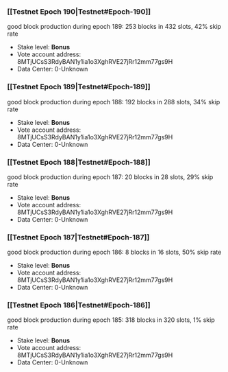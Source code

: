 ### [[Testnet Epoch 190|Testnet#Epoch-190]]
good block production during epoch 189: 253 blocks in 432 slots, 42% skip rate
* Stake level: **Bonus** 
* Vote account address: 8MTjUCsS3RdyBAN1y1ia1o3XghRVE27jRr12mm77gs9H
* Data Center: 0-Unknown
### [[Testnet Epoch 189|Testnet#Epoch-189]]
good block production during epoch 188: 192 blocks in 288 slots, 34% skip rate
* Stake level: **Bonus** 
* Vote account address: 8MTjUCsS3RdyBAN1y1ia1o3XghRVE27jRr12mm77gs9H
* Data Center: 0-Unknown
### [[Testnet Epoch 188|Testnet#Epoch-188]]
good block production during epoch 187: 20 blocks in 28 slots, 29% skip rate
* Stake level: **Bonus** 
* Vote account address: 8MTjUCsS3RdyBAN1y1ia1o3XghRVE27jRr12mm77gs9H
* Data Center: 0-Unknown
### [[Testnet Epoch 187|Testnet#Epoch-187]]
good block production during epoch 186: 8 blocks in 16 slots, 50% skip rate
* Stake level: **Bonus** 
* Vote account address: 8MTjUCsS3RdyBAN1y1ia1o3XghRVE27jRr12mm77gs9H
* Data Center: 0-Unknown
### [[Testnet Epoch 186|Testnet#Epoch-186]]
good block production during epoch 185: 318 blocks in 320 slots, 1% skip rate
* Stake level: **Bonus** 
* Vote account address: 8MTjUCsS3RdyBAN1y1ia1o3XghRVE27jRr12mm77gs9H
* Data Center: 0-Unknown